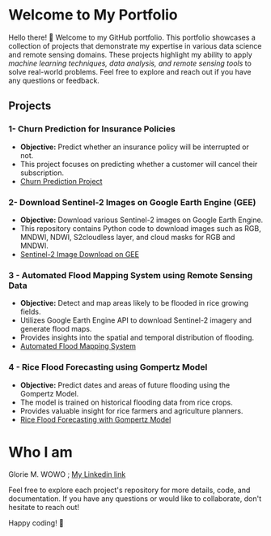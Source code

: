 # Welcome to My Portfolio

Hello there! 👋 Welcome to my GitHub portfolio. This portfolio showcases a collection of projects that demonstrate my expertise in various data science and remote sensing domains. These projects highlight my ability to apply *machine learning techniques, data analysis, and remote sensing tools* to solve real-world problems.
Feel free to explore and reach out if you have any questions or feedback.
## Projects

### 1- Churn Prediction for Insurance Policies
- **Objective:** Predict whether an insurance policy will be interrupted or not.
- This project focuses on predicting whether a customer will cancel their subscription.
- [Churn Prediction Project](https://github.com/glods/churn_prediction)

### 2- Download Sentinel-2 Images on Google Earth Engine (GEE)
- **Objective:** Download various Sentinel-2 images on Google Earth Engine.
- This repository contains Python code to download images such as RGB, MNDWI, NDWI, S2cloudless layer, and cloud masks for RGB and MNDWI.
- [Sentinel-2 Image Download on GEE](https://github.com/glods/download_sentinel2_images_on_GEE)

### 3 - Automated Flood Mapping System using Remote Sensing Data
- **Objective:** Detect and map areas likely to be flooded in rice growing fields.
- Utilizes Google Earth Engine API to download Sentinel-2 imagery and generate flood maps.
- Provides insights into the spatial and temporal distribution of flooding.
- [Automated Flood Mapping System](https://gitlab.com/irisat_senegal/automated_flood_mapping_system)

### 4 - Rice Flood Forecasting using Gompertz Model
- **Objective:** Predict dates and areas of future flooding using the Gompertz Model.
- The model is trained on historical flooding data from rice crops.
- Provides valuable insight for rice farmers and agriculture planners.
- [Rice Flood Forecasting with Gompertz Model](https://gitlab.com/irisat_senegal/rice_flood_forecasting_using_gompertz_model)

# Who I am
Glorie M. WOWO ; [My Linkedin link](https://cm.linkedin.com/in/glorie-metsa-wowo-97642211b)


Feel free to explore each project's repository for more details, code, and documentation. If you have any questions or would like to collaborate, don't hesitate to reach out!

Happy coding! 🚀

